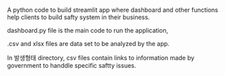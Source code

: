 A python code to build streamlit app where dashboard and other functions help clients to build safty system in their business.

dashboard.py file is the main code to run the application, 

.csv and xlsx files are data set to be analyzed by the app.

In 발생형태 directory, csv files contain links to information made by government to handdle specific saftty issues.

